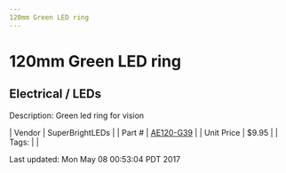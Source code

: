 ```yaml
---
120mm Green LED ring
---
```


# 120mm Green LED ring
## Electrical / LEDs
Description: 	Green led ring for vision 

| Vendor | SuperBrightLEDs | 
| Part # | [AE120-G39](https://www.superbrightleds.com/moreinfo/led-headlight-accent-lights/led-halo-angel-eye-headlight-accent-lights/49/) | 
| Unit Price | $9.95 | 
| Tags: |  | 

Last updated: Mon May 08 00:53:04 PDT 2017
